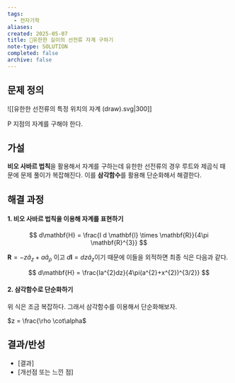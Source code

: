 ```yaml
---
tags:
  - 전자기학
aliases: 
created: 2025-05-07
title: 🔬유한한 길이의 선전류 자계 구하기
note-type: SOLUTION
completed: false
archive: false
---
```



## 문제 정의
![[유한한 선전류의 특정 위치의 자계  (draw).svg|300]]

P 지점의 자계를 구해야 한다.

## 가설
**비오 사바르 법칙**을 활용해서 자계를 구하는데 유한한 선전류의 경우 루트와 제곱식 때문에 문제 풀이가 복잡해진다. 이를 **삼각함수**를 활용해 단순화해서 해결한다.

## 해결 과정
#### 1. 비오 사바르 법칙을 이용해 자계를 표현하기

$$
d\mathbf{H} = \frac{I d \mathbf{l} \times \mathbf{R}}{4\pi \mathbf{R}^{3}}
$$

$\mathbf{R} = -z \hat{a}_{z} + a \hat{a}_{\rho}$ 이고 $d\mathbf{l} = dz \hat{a}_{z}$이기 때문에 이들을 외적하면 최종 식은 다음과 같다.

$$
d\mathbf{H} = \frac{Ia^{2}dz}{4\pi(a^{2}+x^{2})^{3/2}}
$$
#### 2. 삼각함수로 단순화하기

위 식은 조금 복잡하다. 그래서 삼각함수를 이용해서 단순화해보자.

$z = \frac{\rho \cot\alpha$

## 결과/반성
- [결과]
- [개선점 또는 느낀 점]